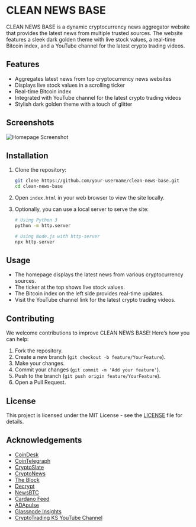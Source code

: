 # CLEAN NEWS BASE

CLEAN NEWS BASE is a dynamic cryptocurrency news aggregator website that provides the latest news from multiple trusted sources. The website features a sleek dark golden theme with live stock values, a real-time Bitcoin index, and a YouTube channel for the latest crypto trading videos.

## Features

- Aggregates latest news from top cryptocurrency news websites
- Displays live stock values in a scrolling ticker
- Real-time Bitcoin index
- Integrated with YouTube channel for the latest crypto trading videos
- Stylish dark golden theme with a touch of glitter

## Screenshots

![Homepage Screenshot](path/to/homepage-screenshot.png)

## Installation

1. Clone the repository:
    ```bash
    git clone https://github.com/your-username/clean-news-base.git
    cd clean-news-base
    ```

2. Open `index.html` in your web browser to view the site locally.

3. Optionally, you can use a local server to serve the site:
    ```bash
    # Using Python 3
    python -m http.server

    # Using Node.js with http-server
    npx http-server
    ```

## Usage

- The homepage displays the latest news from various cryptocurrency sources.
- The ticker at the top shows live stock values.
- The Bitcoin index on the left side provides real-time updates.
- Visit the YouTube channel link for the latest crypto trading videos.

## Contributing

We welcome contributions to improve CLEAN NEWS BASE! Here’s how you can help:

1. Fork the repository.
2. Create a new branch (`git checkout -b feature/YourFeature`).
3. Make your changes.
4. Commit your changes (`git commit -m 'Add your feature'`).
5. Push to the branch (`git push origin feature/YourFeature`).
6. Open a Pull Request.

## License

This project is licensed under the MIT License - see the [LICENSE](LICENSE) file for details.

## Acknowledgements

- [CoinDesk](https://www.coindesk.com)
- [CoinTelegraph](https://www.cointelegraph.com)
- [CryptoSlate](https://www.cryptoslate.com)
- [CryptoNews](https://www.cryptonews.com)
- [The Block](https://www.theblockcrypto.com)
- [Decrypt](https://www.decrypt.co)
- [NewsBTC](https://www.newsbtc.com)
- [Cardano Feed](https://www.cardanofeed.com)
- [ADApulse](https://adapulse.io)
- [Glassnode Insights](https://insights.glassnode.com)
- [CryptoTrading KS YouTube Channel](https://www.youtube.com/@CryptoTradingKS/videos)
